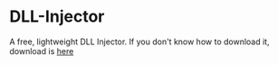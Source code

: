 # DLL-Injector
A free, lightweight DLL Injector.
If you don't know how to download it, download is [here](https://github.com/bladeskilled/DLL-Injector/raw/main/DLL%20Injector.exe)
